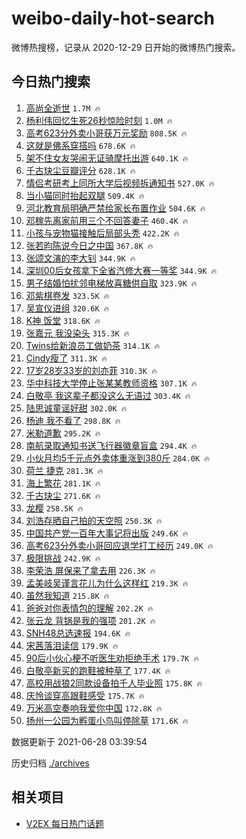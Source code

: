 # weibo-daily-hot-search

微博热搜榜，记录从 2020-12-29 日开始的微博热门搜索。

## 今日热门搜索

<!-- BEGIN -->

1. [高尚全逝世](https://s.weibo.com/weibo?q=%23%E9%AB%98%E5%B0%9A%E5%85%A8%E9%80%9D%E4%B8%96%23&Refer=top) `1.7M 🔥`
1. [杨利伟回忆生死26秒惊险时刻](https://s.weibo.com/weibo?q=%23%E6%9D%A8%E5%88%A9%E4%BC%9F%E5%9B%9E%E5%BF%86%E7%94%9F%E6%AD%BB26%E7%A7%92%E6%83%8A%E9%99%A9%E6%97%B6%E5%88%BB%23&Refer=top) `1.0M 🔥`
1. [高考623分外卖小哥获万元奖励](https://s.weibo.com/weibo?q=%23%E9%AB%98%E8%80%83623%E5%88%86%E5%A4%96%E5%8D%96%E5%B0%8F%E5%93%A5%E8%8E%B7%E4%B8%87%E5%85%83%E5%A5%96%E5%8A%B1%23&Refer=top) `808.5K 🔥`
1. [这就是佛系穿搭吗](https://s.weibo.com/weibo?q=%23%E8%BF%99%E5%B0%B1%E6%98%AF%E4%BD%9B%E7%B3%BB%E7%A9%BF%E6%90%AD%E5%90%97%23&Refer=top) `678.6K 🔥`
1. [架不住女友哭闹无证骑摩托出游](https://s.weibo.com/weibo?q=%23%E6%9E%B6%E4%B8%8D%E4%BD%8F%E5%A5%B3%E5%8F%8B%E5%93%AD%E9%97%B9%E6%97%A0%E8%AF%81%E9%AA%91%E6%91%A9%E6%89%98%E5%87%BA%E6%B8%B8%23&Refer=top) `640.1K 🔥`
1. [千古玦尘豆瓣评分](https://s.weibo.com/weibo?q=%23%E5%8D%83%E5%8F%A4%E7%8E%A6%E5%B0%98%E8%B1%86%E7%93%A3%E8%AF%84%E5%88%86%23&Refer=top) `628.1K 🔥`
1. [情侣考研考上同所大学后视频拆通知书](https://s.weibo.com/weibo?q=%23%E6%83%85%E4%BE%A3%E8%80%83%E7%A0%94%E8%80%83%E4%B8%8A%E5%90%8C%E6%89%80%E5%A4%A7%E5%AD%A6%E5%90%8E%E8%A7%86%E9%A2%91%E6%8B%86%E9%80%9A%E7%9F%A5%E4%B9%A6%23&Refer=top) `527.0K 🔥`
1. [当小猫同时抬起双腿](https://s.weibo.com/weibo?q=%23%E5%BD%93%E5%B0%8F%E7%8C%AB%E5%90%8C%E6%97%B6%E6%8A%AC%E8%B5%B7%E5%8F%8C%E8%85%BF%23&Refer=top) `509.4K 🔥`
1. [河北教育局明确严禁给家长布置作业](https://s.weibo.com/weibo?q=%23%E6%B2%B3%E5%8C%97%E6%95%99%E8%82%B2%E5%B1%80%E6%98%8E%E7%A1%AE%E4%B8%A5%E7%A6%81%E7%BB%99%E5%AE%B6%E9%95%BF%E5%B8%83%E7%BD%AE%E4%BD%9C%E4%B8%9A%23&Refer=top) `504.6K 🔥`
1. [邓稼先离家前用三个不回答妻子](https://s.weibo.com/weibo?q=%23%E9%82%93%E7%A8%BC%E5%85%88%E7%A6%BB%E5%AE%B6%E5%89%8D%E7%94%A8%E4%B8%89%E4%B8%AA%E4%B8%8D%E5%9B%9E%E7%AD%94%E5%A6%BB%E5%AD%90%23&Refer=top) `460.4K 🔥`
1. [小孩与宠物猫接触后局部头秃](https://s.weibo.com/weibo?q=%23%E5%B0%8F%E5%AD%A9%E4%B8%8E%E5%AE%A0%E7%89%A9%E7%8C%AB%E6%8E%A5%E8%A7%A6%E5%90%8E%E5%B1%80%E9%83%A8%E5%A4%B4%E7%A7%83%23&Refer=top) `422.2K 🔥`
1. [张若昀陈说今日之中国](https://s.weibo.com/weibo?q=%23%E5%BC%A0%E8%8B%A5%E6%98%80%E9%99%88%E8%AF%B4%E4%BB%8A%E6%97%A5%E4%B9%8B%E4%B8%AD%E5%9B%BD%23&Refer=top) `367.8K 🔥`
1. [张颂文演的李大钊](https://s.weibo.com/weibo?q=%23%E5%BC%A0%E9%A2%82%E6%96%87%E6%BC%94%E7%9A%84%E6%9D%8E%E5%A4%A7%E9%92%8A%23&Refer=top) `344.9K 🔥`
1. [深圳00后女孩拿下全省汽修大赛一等奖](https://s.weibo.com/weibo?q=%23%E6%B7%B1%E5%9C%B300%E5%90%8E%E5%A5%B3%E5%AD%A9%E6%8B%BF%E4%B8%8B%E5%85%A8%E7%9C%81%E6%B1%BD%E4%BF%AE%E5%A4%A7%E8%B5%9B%E4%B8%80%E7%AD%89%E5%A5%96%23&Refer=top) `344.9K 🔥`
1. [男子结婚怕扰邻电梯放喜糖供自取](https://s.weibo.com/weibo?q=%23%E7%94%B7%E5%AD%90%E7%BB%93%E5%A9%9A%E6%80%95%E6%89%B0%E9%82%BB%E7%94%B5%E6%A2%AF%E6%94%BE%E5%96%9C%E7%B3%96%E4%BE%9B%E8%87%AA%E5%8F%96%23&Refer=top) `323.9K 🔥`
1. [邓紫棋卷发](https://s.weibo.com/weibo?q=%23%E9%82%93%E7%B4%AB%E6%A3%8B%E5%8D%B7%E5%8F%91%23&Refer=top) `323.5K 🔥`
1. [吴宣仪进组](https://s.weibo.com/weibo?q=%23%E5%90%B4%E5%AE%A3%E4%BB%AA%E8%BF%9B%E7%BB%84%23&Refer=top) `320.6K 🔥`
1. [K神 饭堂](https://s.weibo.com/weibo?q=K%E7%A5%9E%20%E9%A5%AD%E5%A0%82&Refer=top) `318.6K 🔥`
1. [张嘉元 我没染头](https://s.weibo.com/weibo?q=%E5%BC%A0%E5%98%89%E5%85%83%20%E6%88%91%E6%B2%A1%E6%9F%93%E5%A4%B4&Refer=top) `315.3K 🔥`
1. [Twins给新浪员工做奶茶](https://s.weibo.com/weibo?q=%23Twins%E7%BB%99%E6%96%B0%E6%B5%AA%E5%91%98%E5%B7%A5%E5%81%9A%E5%A5%B6%E8%8C%B6%23&Refer=top) `314.1K 🔥`
1. [Cindy瘦了](https://s.weibo.com/weibo?q=%23Cindy%E7%98%A6%E4%BA%86%23&Refer=top) `311.3K 🔥`
1. [17岁28岁33岁的刘亦菲](https://s.weibo.com/weibo?q=%2317%E5%B2%8128%E5%B2%8133%E5%B2%81%E7%9A%84%E5%88%98%E4%BA%A6%E8%8F%B2%23&Refer=top) `310.3K 🔥`
1. [华中科技大学停止张某某教师资格](https://s.weibo.com/weibo?q=%23%E5%8D%8E%E4%B8%AD%E7%A7%91%E6%8A%80%E5%A4%A7%E5%AD%A6%E5%81%9C%E6%AD%A2%E5%BC%A0%E6%9F%90%E6%9F%90%E6%95%99%E5%B8%88%E8%B5%84%E6%A0%BC%23&Refer=top) `307.1K 🔥`
1. [白敬亭 我这辈子都没这么无语过](https://s.weibo.com/weibo?q=%E7%99%BD%E6%95%AC%E4%BA%AD%20%E6%88%91%E8%BF%99%E8%BE%88%E5%AD%90%E9%83%BD%E6%B2%A1%E8%BF%99%E4%B9%88%E6%97%A0%E8%AF%AD%E8%BF%87&Refer=top) `303.4K 🔥`
1. [陆思诚童谣好甜](https://s.weibo.com/weibo?q=%23%E9%99%86%E6%80%9D%E8%AF%9A%E7%AB%A5%E8%B0%A3%E5%A5%BD%E7%94%9C%23&Refer=top) `302.0K 🔥`
1. [杨迪 我不看了](https://s.weibo.com/weibo?q=%E6%9D%A8%E8%BF%AA%20%E6%88%91%E4%B8%8D%E7%9C%8B%E4%BA%86&Refer=top) `298.8K 🔥`
1. [米勒道歉](https://s.weibo.com/weibo?q=%23%E7%B1%B3%E5%8B%92%E9%81%93%E6%AD%89%23&Refer=top) `295.2K 🔥`
1. [南航录取通知书送飞行器徽章盲盒](https://s.weibo.com/weibo?q=%23%E5%8D%97%E8%88%AA%E5%BD%95%E5%8F%96%E9%80%9A%E7%9F%A5%E4%B9%A6%E9%80%81%E9%A3%9E%E8%A1%8C%E5%99%A8%E5%BE%BD%E7%AB%A0%E7%9B%B2%E7%9B%92%23&Refer=top) `294.4K 🔥`
1. [小伙月均5千元点外卖体重涨到380斤](https://s.weibo.com/weibo?q=%23%E5%B0%8F%E4%BC%99%E6%9C%88%E5%9D%875%E5%8D%83%E5%85%83%E7%82%B9%E5%A4%96%E5%8D%96%E4%BD%93%E9%87%8D%E6%B6%A8%E5%88%B0380%E6%96%A4%23&Refer=top) `284.0K 🔥`
1. [荷兰 捷克](https://s.weibo.com/weibo?q=%E8%8D%B7%E5%85%B0%20%E6%8D%B7%E5%85%8B&Refer=top) `281.3K 🔥`
1. [海上繁花](https://s.weibo.com/weibo?q=%E6%B5%B7%E4%B8%8A%E7%B9%81%E8%8A%B1&Refer=top) `281.1K 🔥`
1. [千古玦尘](https://s.weibo.com/weibo?q=%E5%8D%83%E5%8F%A4%E7%8E%A6%E5%B0%98&Refer=top) `271.6K 🔥`
1. [龙樱](https://s.weibo.com/weibo?q=%E9%BE%99%E6%A8%B1&Refer=top) `258.5K 🔥`
1. [刘浩存晒自己拍的天空照](https://s.weibo.com/weibo?q=%23%E5%88%98%E6%B5%A9%E5%AD%98%E6%99%92%E8%87%AA%E5%B7%B1%E6%8B%8D%E7%9A%84%E5%A4%A9%E7%A9%BA%E7%85%A7%23&Refer=top) `250.3K 🔥`
1. [中国共产党一百年大事记将出版](https://s.weibo.com/weibo?q=%23%E4%B8%AD%E5%9B%BD%E5%85%B1%E4%BA%A7%E5%85%9A%E4%B8%80%E7%99%BE%E5%B9%B4%E5%A4%A7%E4%BA%8B%E8%AE%B0%E5%B0%86%E5%87%BA%E7%89%88%23&Refer=top) `249.6K 🔥`
1. [高考623分外卖小哥回应退学打工经历](https://s.weibo.com/weibo?q=%23%E9%AB%98%E8%80%83623%E5%88%86%E5%A4%96%E5%8D%96%E5%B0%8F%E5%93%A5%E5%9B%9E%E5%BA%94%E9%80%80%E5%AD%A6%E6%89%93%E5%B7%A5%E7%BB%8F%E5%8E%86%23&Refer=top) `249.0K 🔥`
1. [极限挑战](https://s.weibo.com/weibo?q=%E6%9E%81%E9%99%90%E6%8C%91%E6%88%98&Refer=top) `242.9K 🔥`
1. [李荣浩 屏保来了拿去用](https://s.weibo.com/weibo?q=%E6%9D%8E%E8%8D%A3%E6%B5%A9%20%E5%B1%8F%E4%BF%9D%E6%9D%A5%E4%BA%86%E6%8B%BF%E5%8E%BB%E7%94%A8&Refer=top) `226.3K 🔥`
1. [孟美岐吴谨言花儿为什么这样红](https://s.weibo.com/weibo?q=%23%E5%AD%9F%E7%BE%8E%E5%B2%90%E5%90%B4%E8%B0%A8%E8%A8%80%E8%8A%B1%E5%84%BF%E4%B8%BA%E4%BB%80%E4%B9%88%E8%BF%99%E6%A0%B7%E7%BA%A2%23&Refer=top) `219.3K 🔥`
1. [虽然我知道](https://s.weibo.com/weibo?q=%23%E8%99%BD%E7%84%B6%E6%88%91%E7%9F%A5%E9%81%93%23&Refer=top) `215.8K 🔥`
1. [爸爸对你表情包的理解](https://s.weibo.com/weibo?q=%23%E7%88%B8%E7%88%B8%E5%AF%B9%E4%BD%A0%E8%A1%A8%E6%83%85%E5%8C%85%E7%9A%84%E7%90%86%E8%A7%A3%23&Refer=top) `202.2K 🔥`
1. [张云龙 背锅是我的强项](https://s.weibo.com/weibo?q=%E5%BC%A0%E4%BA%91%E9%BE%99%20%E8%83%8C%E9%94%85%E6%98%AF%E6%88%91%E7%9A%84%E5%BC%BA%E9%A1%B9&Refer=top) `201.2K 🔥`
1. [SNH48总选速报](https://s.weibo.com/weibo?q=%23SNH48%E6%80%BB%E9%80%89%E9%80%9F%E6%8A%A5%23&Refer=top) `194.6K 🔥`
1. [宋茜落泪读信](https://s.weibo.com/weibo?q=%23%E5%AE%8B%E8%8C%9C%E8%90%BD%E6%B3%AA%E8%AF%BB%E4%BF%A1%23&Refer=top) `179.9K 🔥`
1. [90后小伙心梗不听医生劝拒绝手术](https://s.weibo.com/weibo?q=%2390%E5%90%8E%E5%B0%8F%E4%BC%99%E5%BF%83%E6%A2%97%E4%B8%8D%E5%90%AC%E5%8C%BB%E7%94%9F%E5%8A%9D%E6%8B%92%E7%BB%9D%E6%89%8B%E6%9C%AF%23&Refer=top) `179.7K 🔥`
1. [白敬亭新买的跑鞋被种草了](https://s.weibo.com/weibo?q=%E7%99%BD%E6%95%AC%E4%BA%AD%E6%96%B0%E4%B9%B0%E7%9A%84%E8%B7%91%E9%9E%8B%E8%A2%AB%E7%A7%8D%E8%8D%89%E4%BA%86&Refer=top) `177.4K 🔥`
1. [高校用战狼2同款设备拍千人毕业照](https://s.weibo.com/weibo?q=%23%E9%AB%98%E6%A0%A1%E7%94%A8%E6%88%98%E7%8B%BC2%E5%90%8C%E6%AC%BE%E8%AE%BE%E5%A4%87%E6%8B%8D%E5%8D%83%E4%BA%BA%E6%AF%95%E4%B8%9A%E7%85%A7%23&Refer=top) `175.8K 🔥`
1. [庆怜谈穿高跟鞋感受](https://s.weibo.com/weibo?q=%23%E5%BA%86%E6%80%9C%E8%B0%88%E7%A9%BF%E9%AB%98%E8%B7%9F%E9%9E%8B%E6%84%9F%E5%8F%97%23&Refer=top) `175.7K 🔥`
1. [万米高空奏响我爱你中国](https://s.weibo.com/weibo?q=%23%E4%B8%87%E7%B1%B3%E9%AB%98%E7%A9%BA%E5%A5%8F%E5%93%8D%E6%88%91%E7%88%B1%E4%BD%A0%E4%B8%AD%E5%9B%BD%23&Refer=top) `172.8K 🔥`
1. [扬州一公园为孵蛋小鸟叫停除草](https://s.weibo.com/weibo?q=%23%E6%89%AC%E5%B7%9E%E4%B8%80%E5%85%AC%E5%9B%AD%E4%B8%BA%E5%AD%B5%E8%9B%8B%E5%B0%8F%E9%B8%9F%E5%8F%AB%E5%81%9C%E9%99%A4%E8%8D%89%23&Refer=top) `171.6K 🔥`

数据更新于 2021-06-28 03:39:54

<!-- END -->

历史归档 [./archives](./archives)

## 相关项目

- [V2EX 每日热门话题](https://github.com/boojack/v2ex-daily-hot-topic)
